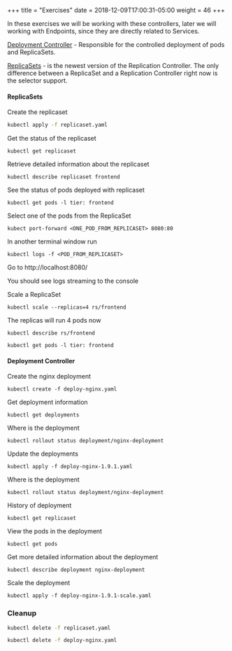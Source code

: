 +++
title = "Exercises"
date = 2018-12-09T17:00:31-05:00
weight = 46
+++

In these exercises we will be working with these controllers, later we will working with Endpoints, since they are directly related to Services.

[Deployment Controller](https://kubernetes.io/docs/concepts/workloads/controllers/deployment/) - Responsible for the controlled deployment of pods and ReplicaSets.

[ReplicaSets](https://kubernetes.io/docs/concepts/workloads/controllers/replicaset/) -  is the newest version of the Replication Controller. The only difference between a ReplicaSet and a Replication Controller right now is the selector support.

#### ReplicaSets

Create the replicaset
```bash
kubectl apply -f replicaset.yaml
```

Get the status of the replicaset
```
kubectl get replicaset
```

Retrieve detailed information about the replicaset
```
kubectl describe replicaset frontend
```

See the status of pods deployed with replicaset
```
kubectl get pods -l tier: frontend
```

Select one of the pods from the ReplicaSet

```
kubect port-forward <ONE_POD_FROM_REPLICASET> 8080:80
```

In another terminal window run

```
kubectl logs -f <POD_FROM_REPLICASET>
```

Go to http://localhost:8080/

You should see logs streaming to the console

Scale a ReplicaSet
```
kubectl scale --replicas=4 rs/frontend
```

The replicas will run 4 pods now
```
kubectl describe rs/frontend
```

```
kubectl get pods -l tier: frontend

```

#### Deployment Controller

Create the nginx deployment
```
kubectl create -f deploy-nginx.yaml
```

Get deployment information
```
kubectl get deployments
```
Where is the deployment
```
kubectl rollout status deployment/nginx-deployment
```

Update the deployments
```
kubectl apply -f deploy-nginx-1.9.1.yaml 
```
Where is the deployment
```
kubectl rollout status deployment/nginx-deployment
```

History of deployment
```
kubectl get replicaset
```

View the pods in the deployment
```
kubectl get pods
```

Get more detailed information about the deployment
```
kubectl describe deployment nginx-deployment
```

Scale the deployment
```
kubectl apply -f deploy-nginx-1.9.1-scale.yaml 
```

### Cleanup

```bash
kubectl delete -f replicaset.yaml

kubectl delete -f deploy-nginx.yaml

```


